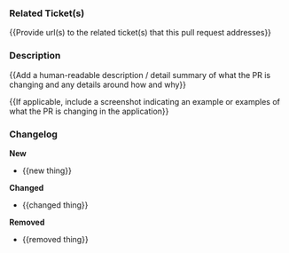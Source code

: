 ### Related Ticket(s)

{{Provide url(s) to the related ticket(s) that this pull request addresses}}

### Description

{{Add a human-readable description / detail summary of what the PR is changing and any details around how and why}}

{{If applicable, include a screenshot indicating an example or examples of what the PR is changing in the application}}

### Changelog

**New**

- {{new thing}}

**Changed**

- {{changed thing}}

**Removed**

- {{removed thing}}

<!-- Deploy Previews are enabled by applying the following labels for the corresponding package: -->
<!-- *** "package: react" -->
<!-- *** "package: patterns" -->
<!-- *** "package: vanilla" -->
<!-- *** "package: services" -->
<!-- *** "package: utilities" -->
<!-- *** "package: styles" -->
